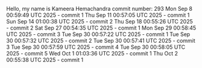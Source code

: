 Hello, my name is Kameera Hemachandra
commit number: 293
Mon Sep  8 00:59:49 UTC 2025 - commit 1
Thu Sep 11 00:57:05 UTC 2025 - commit 1
Sun Sep 14 01:00:38 UTC 2025 - commit 2
Thu Sep 18 00:55:26 UTC 2025 - commit 2
Sat Sep 27 00:54:35 UTC 2025 - commit 1
Mon Sep 29 00:58:45 UTC 2025 - commit 3
Tue Sep 30 00:57:22 UTC 2025 - commit 1
Tue Sep 30 00:57:32 UTC 2025 - commit 2
Tue Sep 30 00:57:41 UTC 2025 - commit 3
Tue Sep 30 00:57:59 UTC 2025 - commit 4
Tue Sep 30 00:58:05 UTC 2025 - commit 5
Wed Oct  1 01:03:36 UTC 2025 - commit 1
Thu Oct  2 00:55:38 UTC 2025 - commit 1
